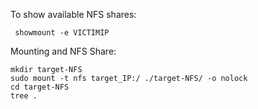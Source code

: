 To show available NFS shares:

```shell session
 showmount -e VICTIMIP
```

Mounting and NFS Share:

```shell session
mkdir target-NFS
sudo mount -t nfs target_IP:/ ./target-NFS/ -o nolock
cd target-NFS
tree .
```

